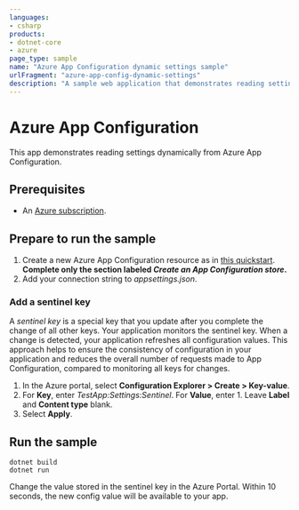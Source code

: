 ```yaml
---
languages:
- csharp
products:
- dotnet-core
- azure
page_type: sample
name: "Azure App Configuration dynamic settings sample"
urlFragment: "azure-app-config-dynamic-settings"
description: "A sample web application that demonstrates reading settings dynamically from Azure App Configuration using ASP.NET Core."
---
```


# Azure App Configuration

This app demonstrates reading settings dynamically from Azure App Configuration.

## Prerequisites

* An [Azure subscription](https://azure.microsoft.com/free/dotnet/).

## Prepare to run the sample

1. Create a new Azure App Configuration resource as in [this quickstart](https://docs.microsoft.com/azure/azure-app-configuration/quickstart-aspnet-core-app). **Complete only the section labeled *Create an App Configuration store*.**
1. Add your connection string to *appsettings.json*.

### Add a sentinel key

A *sentinel key* is a special key that you update after you complete the change of all other keys. Your application monitors the sentinel key. When a change is detected, your application refreshes all configuration values. This approach helps to ensure the consistency of configuration in your application and reduces the overall number of requests made to App Configuration, compared to monitoring all keys for changes.

1. In the Azure portal, select **Configuration Explorer > Create > Key-value**.
1. For **Key**, enter *TestApp:Settings:Sentinel*. For **Value**, enter 1. Leave **Label** and **Content type** blank.
1. Select **Apply**.

## Run the sample

```dotnetcli
dotnet build
dotnet run
```

Change the value stored in the sentinel key in the Azure Portal. Within 10 seconds, the new config value will be available to your app.
